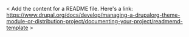 
< Add the content for a README file. Here's a link: https://www.drupal.org/docs/develop/managing-a-drupalorg-theme-module-or-distribution-project/documenting-your-project/readmemd-template > 

